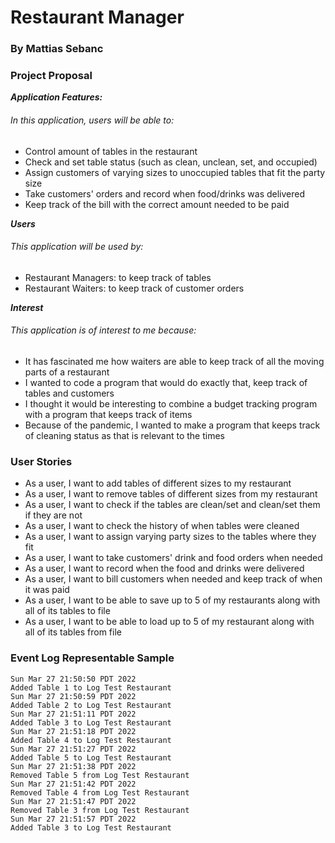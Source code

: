 # Restaurant Manager 

### By Mattias Sebanc

### Project Proposal

**_Application Features:_**

###### In this application, users will be able to:

- Control amount of tables in the restaurant
- Check and set table status (such as clean, unclean, set, and occupied)
- Assign customers of varying sizes to unoccupied tables that fit the party size
- Take customers' orders and record when food/drinks was delivered
- Keep track of the bill with the correct amount needed to be paid

**_Users_**

###### This application will be used by:

- Restaurant Managers: to keep track of tables
- Restaurant Waiters: to keep track of customer orders

**_Interest_**

###### This application is of interest to me because:

- It has fascinated me how waiters are able to keep track of all the moving parts of a restaurant
- I wanted to code a program that would do exactly that, keep track of tables and customers
- I thought it would be interesting to combine a budget tracking program with a program that keeps track of items
- Because of the pandemic, I wanted to make a program that keeps track of cleaning status as that is relevant to the
  times

### User Stories

- As a user, I want to add tables of different sizes to my restaurant
- As a user, I want to remove tables of different sizes from my restaurant
- As a user, I want to check if the tables are clean/set and clean/set them if they are not
- As a user, I want to check the history of when tables were cleaned
- As a user, I want to assign varying party sizes to the tables where they fit
- As a user, I want to take customers' drink and food orders when needed
- As a user, I want to record when the food and drinks were delivered
- As a user, I want to bill customers when needed and keep track of when it was paid
- As a user, I want to be able to save up to 5 of my restaurants along with all of its tables to file
- As a user, I want to be able to load up to 5 of my restaurant along with all of its tables from file

### Event Log Representable Sample
    Sun Mar 27 21:50:50 PDT 2022
    Added Table 1 to Log Test Restaurant
    Sun Mar 27 21:50:59 PDT 2022
    Added Table 2 to Log Test Restaurant
    Sun Mar 27 21:51:11 PDT 2022
    Added Table 3 to Log Test Restaurant
    Sun Mar 27 21:51:18 PDT 2022
    Added Table 4 to Log Test Restaurant
    Sun Mar 27 21:51:27 PDT 2022
    Added Table 5 to Log Test Restaurant
    Sun Mar 27 21:51:38 PDT 2022
    Removed Table 5 from Log Test Restaurant
    Sun Mar 27 21:51:42 PDT 2022
    Removed Table 4 from Log Test Restaurant
    Sun Mar 27 21:51:47 PDT 2022
    Removed Table 3 from Log Test Restaurant
    Sun Mar 27 21:51:57 PDT 2022
    Added Table 3 to Log Test Restaurant

 
